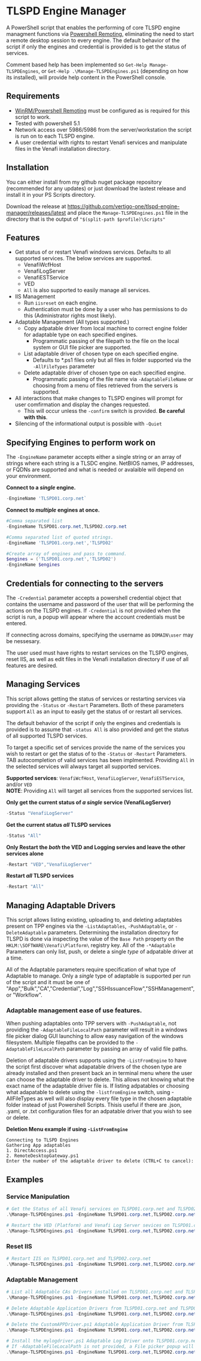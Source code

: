 # TLSPD Engine Manager

A PowerShell script that enables the performing of core TLSPD engine managment functions via [Powershell Remoting](https://learn.microsoft.com/en-us/powershell/scripting/learn/ps101/08-powershell-remoting?view=powershell-7.4), eliminating the need to start a remote desktop session to every engine. The default behavior of the script if only the engines and credential is provided is to get the status of services. 

Comment based help has been implemented so `Get-Help Manage-TLSPDEngines`, or `Get-Help .\Manage-TLSPDEngines.ps1` (depending on how its installed),  will provide help content in the PowerShell console.

## Requirements
- [WinRM/Powershell Remoting](https://learn.microsoft.com/en-us/powershell/module/microsoft.powershell.core/about/about_remote_requirements?view=powershell-5.1) must be configured as is required for this script to work.
- Tested with powershell 5.1
- Network access over 5986/5986 from the server/workstation the script is run on to each TLSPD engine.
- A user credential with rights to restart Venafi services and manipulate files in the Venafi installation directory.

## Installation
You can either install from my github nuget package repository (recommended for any updates) or just download the lastest release and install it in your PS Scripts directory. 

Download the release at https://github.com/vertigo-one/tlspd-engine-manager/releases/latest and place the `Manage-TLSPDEngines.ps1` file in the directory that is the output of `"$(split-path $profile)\Scripts"`

## Features
- Get status of or restart Venafi windows services. Defaults to all supported services. The below services are supported. 
  - VenafiWcfHost
  - VenafiLogServer
  - VenafiESTService
  - VED
  - `All` is also supported to easily manage all services. 
- IIS Management
  - Run `iisreset` on each engine.
  - Authentication must be done by a user who has permissions to do this (Administrator rights most likely). 
- Adaptable Management (All types supported.)
  - Copy adpatable driver from local machine to correct engine folder for adaptable type on each specified engines. 
    - Programmatic passing of the filepath to the file on the local system or GUI file picker are supported.
  - List adaptable driver of chosen type on each specified engine. 
    - Defaults to *.ps1 files only but all files in folder supported via the `-AllFileTypes` parameter
  - Delete adaptable driver of chosen type on each specified engine.
    - Programmatic passing of the file name via `-AdaptableFileName` or choosing from a menu of files retrieved from the servers is supported.
- All interactions that make changes to TLSPD engines will prompt for user comfirmation and display the changes requested. 
  - This will occur unless the `-confirm` switch is provided. **Be careful with this**. 
- Silencing of the informational output is possible with `-Quiet`

## Specifying Engines to perform work on 
The `-EngineName` parameter accepts either a single string or an array of strings where each string is a TLSDC engine. NetBIOS names, IP addresses, or FQDNs are supported and what is needed or avalaible will depend on your environment.

**Connect to a _single_ engine.**
```powershell
-EngineName 'TLSPD01.corp.net`
```

**Connect to _multiple_ engines at once.**
```powershell
#Comma separated list
-EngineName TLSPD01.corp.net,TLSPD02.corp.net

#Comma separated list of quoted strings.
-EngineName 'TLSPD01.corp.net','TLSPD02'

#Create array of engines and pass to command. 
$engines = ('TLSPD01.corp.net','TLSPD02')
-EngineName $engines
```

## Credentials for connecting to the servers
The `-Credential` parameter accepts a powershell credential object that contains the username and password of the user that will be performing the actions on the TLSPD engines. 
If `-Credential` is not provided when the script is run, a popup will appear where the account credentials must be entered.

If connecting across domains, specifying the username as `DOMAIN\user` may be nessesary. 

The user used must have rights to restart services on the TLSPD engines, reset IIS, as well as edit files in the Venafi installation directory if use of all features are desired.


## Managing Services
This script allows getting the status of services or restarting services via providing the `-Status` or `-Restart` Parameters. Both of these parameters support `All` as an input to easily get the status of or restart all services.

The default behavior of the script if only the engines and credentials is provided is to assume that `-status All` is also provided and get the status of all supported TLSPD services. 

To target a specific set of services provide the name of the services you wish to restart or get the status of to the `-Status` or `-Restart` Parameters. TAB autocompletion of valid services has been implmented. Providing `All` in the selected services will always target all supported services. 

**Supported services**: `VenafiWcfHost`, `VenafiLogServer`, `VenafiESTService`, and/or `VED`   
**NOTE**: Providing `All` will target all services from the supported services list. 

**Only get the current status of _a single_ service (VenafiLogServer)**
```powershell
-Status "VenafiLogServer"
```

**Get the current status _all_ TLSPD services**
```powershell
-Status "All"
```

**Only Restart the _both_ the VED and Logging servies and leave the other services alone**
```powershell
-Restart "VED","VenafiLogServer"
```

**Restart _all_ TLSPD services**
```powershell
-Restart "All"
```

## Managing Adaptable Drivers
This script allows listing existing, uploading to, and deleting adaptables present on TPP engines via the `-ListAdaptables`, `-PushAdaptable`, or `-DeleteAdaptable` parameters. Determining the installation directory for TLSPD is done via inspecting the value of the `Base Path` property on the `HKLM:\SOFTWARE\Venafi\Platform\` registry key. All of the `-*Adaptable` Parameters can only list, push, or delete a single _type_ of adpatable driver at a time. 

All of the Adaptable parameters require specification of what type of Adaptable to manage. Only a *single* type of adaptable is supported per run of the script and it must be one of "App","Bulk","CA","Credential","Log","SSHIssuanceFlow","SSHManagement", or "Workflow".

### Adaptable management ease of use features.
When pushing adaptables onto TPP servers with `-PushAdaptable`, not providing the `-AdaptableFileLocalPath` parameter will result in a windows file picker dialog GUI launching to allow easy navigation of the windows filesystem. Multiple filepaths can be provided to the `-AdaptableFileLocalPath` parameter by passing an array of valid file paths. 

Deletion of adaptable drivers supports using the `-ListFromEngine` to have the script first discover what adapatable drivers of the chosen type are already installed and then present back an in terminal menu where the user can choose the adaptable driver to delete. This allows not knowing what the exact name of the adaptable driver file is. If listing adpatables or choosing what adapatable to delete using the `-listfromEngine` switch, using -AllFileTypes as well will also display every file type in the chosen adaptable folder instead of just Powershell Scripts. Thisis useful if there are .json, .yaml, or .txt configuration files for an adpatable driver that you wish to see or delete.

**Deletion Menu example if using `-ListFromEngine`**
```
Connecting to TLSPD Engines
Gathering App adaptables
1. DirectAccess.ps1
2. RemoteDesktopGateway.ps1
Enter the number of the adaptable driver to delete (CTRL+C to cancel):
```

## Examples

### Service Manipulation

```powershell
# Get the Status of all Venafi services on TLSPD01.corp.net and TLSPD02.corp.net
.\Manage-TLSPDEngines.ps1 -EngineName TLSPD01.corp.net,TLSPD02.corp.net -Credential $credential -Status "All"

# Restart the VED (Platform) and Venafi Log Server sevices on TLSPD01.corp.net and TLSPD02.corp.net. 
.\Manage-TLSPDEngines.ps1 -EngineName TLSPD01.corp.net,TLSPD02.corp.net -Credential $credential -Restart "VED","VenafiLogServer"
```

### Reset IIS
```powershell
# Restart IIS on TLSPD01.corp.net and TLSPD02.corp.net
.\Manage-TLSPDEngines.ps1 -EngineName TLSPD01.corp.net,TLSPD02.corp.net -Credential $credential -IISReset

```

### Adaptable Management
```powershell
# List all Adaptable CAs Drivers installed on TLSPD01.corp.net and TLSPD02.corp.net and any configuration files as well. 
.\Manage-TLSPDEngines.ps1 -EngineName TLSPD01.corp.net,TLSPD02.corp.net -Credential $credential -ListAdaptables CA -AllFileTypes

# Delete Adaptable Application Drivers from TLSPD01.corp.net and TLSPD02.corp.net and choose the Driver to delete using a menu
.\Manage-TLSPDEngines.ps1 -EngineName TLSPD01.corp.net,TLSPD02.corp.net -Credential $credential -DeleteAdaptable App -ListFromEngine

# Delete the CustomAPPDriver.ps1 Adaptable Application Driver from TLSPD01.corp.net and TLSPD02.corp.net. 
.\Manage-TLSPDEngines.ps1 -EngineName TLSPD01.corp.net,TLSPD02.corp.net -Credential $credential -DeleteAdaptable App -AdaptableFileName "CustomAPPDriver.ps1"

# Install the mylogdriver.ps1 Adaptable Log Driver onto TLSPD01.corp.net and TLSPD02.corp.net. 
# If -AdaptableFileLocalPath is not provided, a File picker popup will display to allow choosing the file from the local machine.
.\Manage-TLSPDEngines.ps1 -EngineName TLSPD01.corp.net,TLSPD02.corp.net -Credential $credential -PushAdaptable Log -AdaptableFileLocalPath "C:\testedDrivers\mylogdriver.ps1"
```
